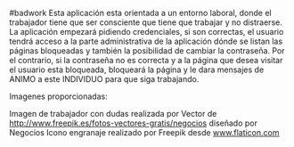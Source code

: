 #badwork
Esta aplicación esta orientada a un entorno laboral, donde el trabajador tiene que ser consciente que tiene que trabajar y no distraerse.
La aplicación empezará pidiendo credenciales, si son correctas, el usuario tendrá acceso a la parte administrativa de la aplicación dónde se listan las páginas bloqueadas y también la posibilidad de cambiar la contraseña.
Por el contrario, si la contraseña no es correcta y a la página que desea visitar el usuario esta bloqueada, bloqueará la página y le dara mensajes de ANIMO a este INDIVIDUO para que siga trabajando.

Imagenes proporcionadas:

Imagen de trabajador con dudas realizada por Vector de http://www.freepik.es/fotos-vectores-gratis/negocios diseñado por Negocios
Icono engranaje realizado por Freepik desde www.flaticon.com